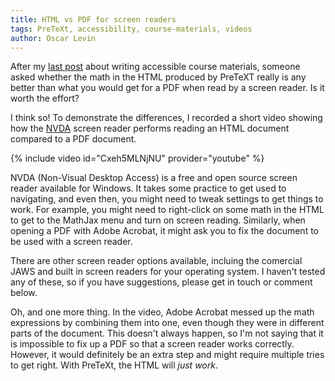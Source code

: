```yaml
---
title: HTML vs PDF for screen readers
tags: PreTeXt, accessibility, course-materials, videos
author: Oscar Levin
---
```


After my [last post](https://mathtech.org/2025/04/10/accessibility.html) about writing accessible course materials, someone asked whether the math in the HTML produced by PreTeXT really is any better than what you would get for a PDF when read by a screen reader.  Is it worth the effort? 

<!--break-->

I think so!  To demonstrate the differences, I recorded a short video showing how the [NVDA](https://www.nvaccess.org/about-nvda/) screen reader performs reading an HTML document compared to a PDF document.

{% include video id="Cxeh5MLNjNU" provider="youtube" %}


NVDA (Non-Visual Desktop Access) is a free and open source screen reader available for Windows.  It takes some practice to get used to navigating, and even then, you might need to tweak settings to get things to work. For example, you might need to right-click on some math in the HTML to get to the MathJax menu and turn on screen reading.  Similarly, when opening a PDF with Adobe Acrobat, it might ask you to fix the document to be used with a screen reader.

There are other screen reader options available, incluing the comercial JAWS and built in screen readers for your operating system.  I haven't tested any of these, so if you have suggestions, please get in touch or comment below.

Oh, and one more thing.  In the video, Adobe Acrobat messed up the math expressions by combining them into one, even though they were in different parts of the document.  This doesn't always happen, so I'm not saying that it is impossible to fix up a PDF so that a screen reader works correctly.  However, it would definitely be an extra step and might require multiple tries to get right.  With PreTeXt, the HTML will *just work*.




